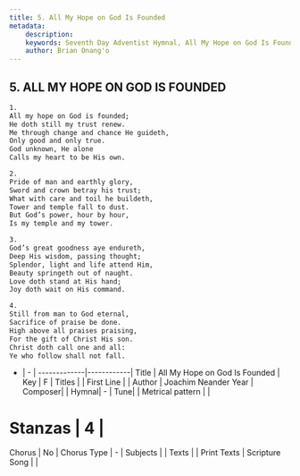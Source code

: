 ```yaml
---
title: 5. All My Hope on God Is Founded
metadata:
    description: 
    keywords: Seventh Day Adventist Hymnal, All My Hope on God Is Founded, , 
    author: Brian Onang'o
---
```



## 5. ALL MY HOPE ON GOD IS FOUNDED

```txt
1.
All my hope on God is founded;
He doth still my trust renew.
Me through change and chance He guideth,
Only good and only true.
God unknown, He alone
Calls my heart to be His own.

2.
Pride of man and earthly glory,
Sword and crown betray his trust;
What with care and toil he buildeth,
Tower and temple fall to dust.
But God’s power, hour by hour,
Is my temple and my tower.

3.
God’s great goodness aye endureth,
Deep His wisdom, passing thought;
Splendor, light and life attend Him,
Beauty springeth out of naught.
Love doth stand at His hand;
Joy doth wait on His command.

4.
Still from man to God eternal,
Sacrifice of praise be done.
High above all praises praising,
For the gift of Christ His son.
Christ doth call one and all:
Ye who follow shall not fall.
```

- |   -  |
-------------|------------|
Title | All My Hope on God Is Founded |
Key | F |
Titles |  |
First Line |  |
Author | Joachim Neander
Year | 
Composer|  |
Hymnal|  - |
Tune|  |
Metrical pattern | |
# Stanzas | 4 |
Chorus | No |
Chorus Type | - |
Subjects |  |
Texts |  |
Print Texts | 
Scripture Song |  |
  
